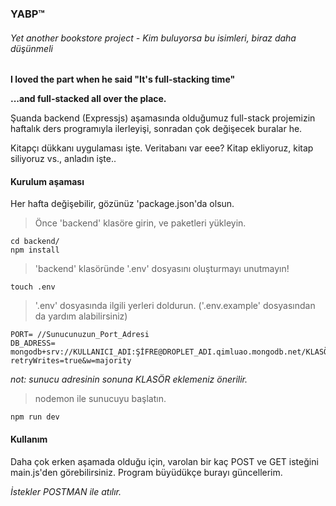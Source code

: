 ### YABP™

###### Yet another bookstore project - *Kim buluyorsa bu isimleri, biraz daha düşünmeli*

**I loved the part when he said "It's full-stacking time"**

**...and full-stacked all over the place.**

Şuanda backend (Expressjs) aşamasında olduğumuz full-stack projemizin haftalık ders programıyla ilerleyişi, sonradan çok değişecek buralar he.

Kitapçı dükkanı uygulaması işte. Veritabanı var eee? Kitap ekliyoruz, kitap siliyoruz vs., anladın işte..

#### Kurulum aşaması

Her hafta değişebilir, gözünüz 'package.json'da olsun.

> Önce 'backend' klasöre girin, ve paketleri yükleyin.

```shell
cd backend/
npm install
```

> 'backend' klasöründe '.env' dosyasını oluşturmayı unutmayın!

```shell
touch .env
```

> '.env' dosyasında ilgili yerleri doldurun. ('.env.example' dosyasından da yardım alabilirsiniz)

```Dotenv
PORT= //Sunucunuzun_Port_Adresi
DB_ADRESS= mongodb+srv://KULLANICI_ADI:ŞİFRE@DROPLET_ADI.qimluao.mongodb.net/KLASÖR_ADI?retryWrites=true&w=majority
```

_not: sunucu adresinin sonuna KLASÖR eklemeniz önerilir._

> nodemon ile sunucuyu başlatın.

```shell
npm run dev
```

#### Kullanım

Daha çok erken aşamada olduğu için, varolan bir kaç POST ve GET isteğini main.js'den görebilirsiniz. Program büyüdükçe burayı güncellerim.

_İstekler POSTMAN ile atılır._
